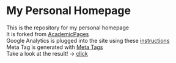 
# My Personal Homepage

This is the repository for my personal homepage<br>
It is forked from [AcademicPages](https://github.com/academicpages/academicpages.github.io)<br>
Google Analytics is plugged into the site using these [instructions](https://desiredpersona.com/google-analytics-jekyll/)<br>
Meta Tag is generated with [Meta Tags](https://metatags.io/)<br>
Take a look at the result! -> [click](https://iliapopov17.github.io/)
